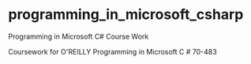 # programming_in_microsoft_csharp
Programming in Microsoft C# Course Work


Coursework for O'REILLY Programming in Microsoft C # 70-483 
